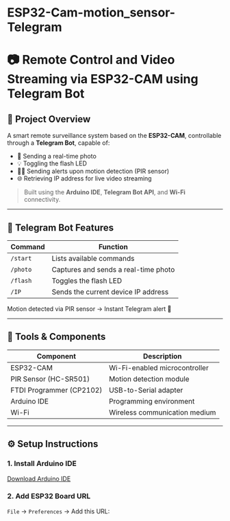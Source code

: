# ESP32-Cam-motion_sensor-Telegram
# 📷 Remote Control and Video Streaming via ESP32-CAM using Telegram Bot

## 🔧 Project Overview
A smart remote surveillance system based on the **ESP32-CAM**, controllable through a **Telegram Bot**, capable of:

- 📸 Sending a real-time photo
- 💡 Toggling the flash LED
- 🕵️‍♂️ Sending alerts upon motion detection (PIR sensor)
- 🌐 Retrieving IP address for live video streaming

> Built using the **Arduino IDE**, **Telegram Bot API**, and **Wi-Fi** connectivity.

---

## 📱 Telegram Bot Features

| Command    | Function                             |
|------------|--------------------------------------|
| `/start`   | Lists available commands             |
| `/photo`   | Captures and sends a real-time photo |
| `/flash`   | Toggles the flash LED                |
| `/IP`      | Sends the current device IP address  |

Motion detected via PIR sensor → Instant Telegram alert 🚨

---

## 🧰 Tools & Components

| Component         | Description                     |
|------------------|---------------------------------|
| ESP32-CAM         | Wi-Fi-enabled microcontroller    |
| PIR Sensor (HC-SR501) | Motion detection module     |
| FTDI Programmer (CP2102) | USB-to-Serial adapter   |
| Arduino IDE       | Programming environment         |
| Wi-Fi             | Wireless communication medium   |

---

## ⚙️ Setup Instructions

### 1. Install Arduino IDE  
[Download Arduino IDE](https://www.arduino.cc/en/software)

### 2. Add ESP32 Board URL  
`File` → `Preferences` → Add this URL:  
